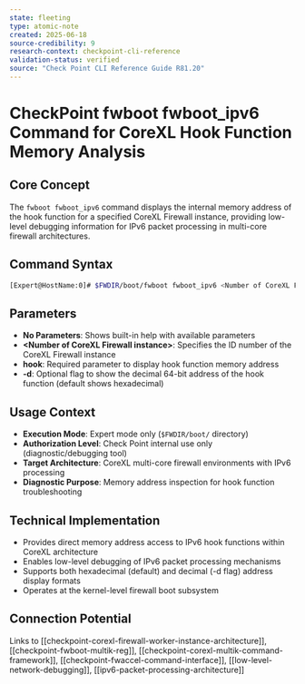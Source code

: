 ```yaml
---
state: fleeting
type: atomic-note
created: 2025-06-18
source-credibility: 9
research-context: checkpoint-cli-reference
validation-status: verified
source: "Check Point CLI Reference Guide R81.20"
---
```


# CheckPoint fwboot fwboot_ipv6 Command for CoreXL Hook Function Memory Analysis

## Core Concept
The `fwboot fwboot_ipv6` command displays the internal memory address of the hook function for a specified CoreXL Firewall instance, providing low-level debugging information for IPv6 packet processing in multi-core firewall architectures.

## Command Syntax
```bash
[Expert@HostName:0]# $FWDIR/boot/fwboot fwboot_ipv6 <Number of CoreXL Firewall instance> hook [-d]
```

## Parameters
- **No Parameters**: Shows built-in help with available parameters
- **&lt;Number of CoreXL Firewall instance&gt;**: Specifies the ID number of the CoreXL Firewall instance
- **hook**: Required parameter to display hook function memory address
- **-d**: Optional flag to show the decimal 64-bit address of the hook function (default shows hexadecimal)

## Usage Context
- **Execution Mode**: Expert mode only (`$FWDIR/boot/` directory)
- **Authorization Level**: Check Point internal use only (diagnostic/debugging tool)
- **Target Architecture**: CoreXL multi-core firewall environments with IPv6 processing
- **Diagnostic Purpose**: Memory address inspection for hook function troubleshooting

## Technical Implementation
- Provides direct memory address access to IPv6 hook functions within CoreXL architecture
- Enables low-level debugging of IPv6 packet processing mechanisms
- Supports both hexadecimal (default) and decimal (-d flag) address display formats
- Operates at the kernel-level firewall boot subsystem

## Connection Potential
Links to [[checkpoint-corexl-firewall-worker-instance-architecture]], [[checkpoint-fwboot-multik-reg]], [[checkpoint-corexl-multik-command-framework]], [[checkpoint-fwaccel-command-interface]], [[low-level-network-debugging]], [[ipv6-packet-processing-architecture]]